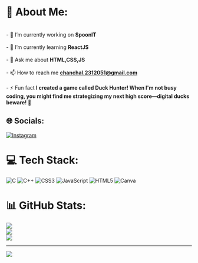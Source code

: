 # 💫 About Me:
<br>- 🔭 I’m currently working on **SpoonIT**<br><br>- 🌱 I’m currently learning **ReactJS**<br><br>- 💬 Ask me about **HTML,CSS,JS**<br><br>- 📫 How to reach me **chanchal.2312051@gmail.com**<br><br>- ⚡ Fun fact **I created a game called Duck Hunter! When I'm not busy coding, you might find me strategizing my next high score—digital ducks beware! 🦆**


## 🌐 Socials:
[![Instagram](https://img.shields.io/badge/Instagram-%23E4405F.svg?logo=Instagram&logoColor=white)](https://instagram.com/c.sharma01) 

# 💻 Tech Stack:
![C](https://img.shields.io/badge/c-%2300599C.svg?style=for-the-badge&logo=c&logoColor=white) ![C++](https://img.shields.io/badge/c++-%2300599C.svg?style=for-the-badge&logo=c%2B%2B&logoColor=white) ![CSS3](https://img.shields.io/badge/css3-%231572B6.svg?style=for-the-badge&logo=css3&logoColor=white) ![JavaScript](https://img.shields.io/badge/javascript-%23323330.svg?style=for-the-badge&logo=javascript&logoColor=%23F7DF1E) ![HTML5](https://img.shields.io/badge/html5-%23E34F26.svg?style=for-the-badge&logo=html5&logoColor=white) ![Canva](https://img.shields.io/badge/Canva-%2300C4CC.svg?style=for-the-badge&logo=Canva&logoColor=white)
# 📊 GitHub Stats:
![](https://github-readme-stats.vercel.app/api?username=chanchalSHARMA09&theme=dark&hide_border=false&include_all_commits=false&count_private=false)<br/>
![](https://github-readme-streak-stats.herokuapp.com/?user=chanchalSHARMA09&theme=dark&hide_border=false)<br/>
![](https://github-readme-stats.vercel.app/api/top-langs/?username=chanchalSHARMA09&theme=dark&hide_border=false&include_all_commits=false&count_private=false&layout=compact)

---
[![](https://visitcount.itsvg.in/api?id=chanchalSHARMA09&icon=9&color=0)](https://visitcount.itsvg.in)

<!-- Proudly created with GPRM ( https://gprm.itsvg.in ) -->
